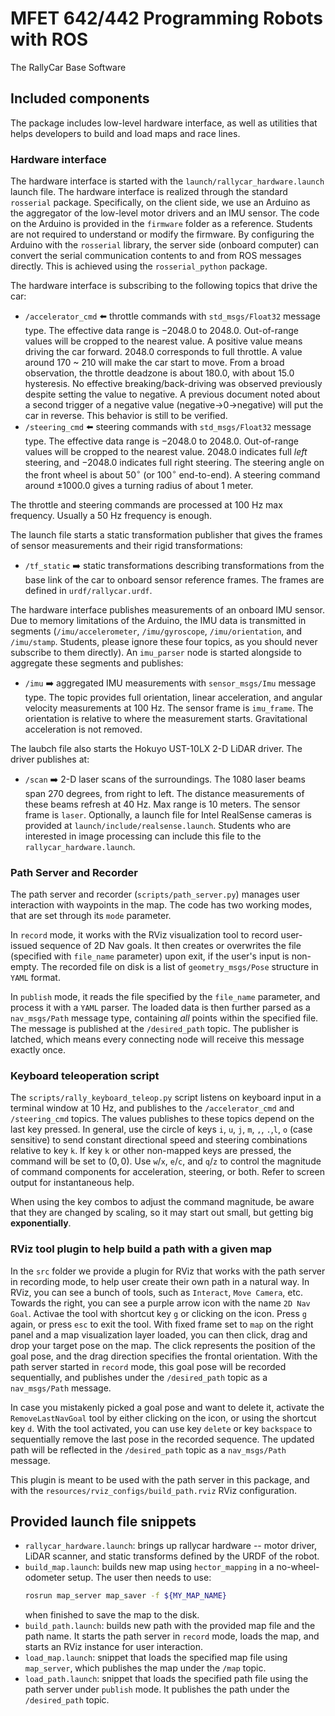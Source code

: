 # MFET 642/442 Programming Robots with ROS
The RallyCar Base Software

## Included components
The package includes low-level hardware interface, as well as utilities that helps developers to build and load maps and race lines.

### Hardware interface
The hardware interface is started with the `launch/rallycar_hardware.launch` launch file. The hardware interface is realized through the standard `rosserial` package. Specifically, on the client side, we use an Arduino as the aggregator of the low-level motor drivers and an IMU sensor. The code on the Arduino is provided in the `firmware` folder as a reference. Students are not required to understand or modify the firmware. By configuring the Arduino with the `rosserial` library, the server side (onboard computer) can convert the serial communication contents to and from ROS messages directly. This is achieved using the `rosserial_python` package.

The hardware interface is subscribing to the following topics that drive the car:
- `/accelerator_cmd` :arrow_left: throttle commands with `std_msgs/Float32` message type. The effective data range is $-2048.0$ to $2048.0$. Out-of-range values will be cropped to the nearest value. A positive value means driving the car forward. $2048.0$ corresponds to full throttle. A value around $170$ ~ $210$ will make the car start to move. From a broad observation, the throttle deadzone is about $180.0$, with about $15.0$ hysteresis. No effective breaking/back-driving was observed previously despite setting the value to negative. A previous document noted about a second trigger of a negative value (negative->0->negative) will put the car in reverse. This behavior is still to be verified.
- `/steering_cmd` :arrow_left: steering commands with `std_msgs/Float32` message type. The effective data range is $-2048.0$ to $2048.0$. Out-of-range values will be cropped to the nearest value. $2048.0$ indicates full *left* steering, and $-2048.0$ indicates full right steering. The steering angle on the front wheel is about $50^{\circ}$ (or $100^{\circ}$ end-to-end). A steering command around $\pm1000.0$ gives a turning radius of about $1$ meter.

The throttle and steering commands are processed at $100$ Hz max frequency. Usually a $50$ Hz frequency is enough.

The launch file starts a static transformation publisher that gives the frames of sensor measurements and their rigid transformations:
- `/tf_static` :arrow_right: static transformations describing transformations from the base link of the car to onboard sensor reference frames. The frames are defined in `urdf/rallycar.urdf`.

The hardware interface publishes measurements of an onboard IMU sensor. Due to memory limitations of the Arduino, the IMU data is transmitted in segments (`/imu/accelerometer`, `/imu/gyroscope`, `/imu/orientation`, and `/imu/stamp`. Students, please ignore these four topics, as you should never subscribe to them directly). An `imu_parser` node is started alongside to aggregate these segments and publishes:
- `/imu` :arrow_right: aggregated IMU measurements with `sensor_msgs/Imu` message type. The topic provides full orientation, linear acceleration, and angular velocity measurements at $100$ Hz. The sensor frame is `imu_frame`. The orientation is relative to where the measurement starts. Gravitational acceleration is not removed.

The laubch file also starts the Hokuyo UST-10LX 2-D LiDAR driver. The driver publishes at:
- `/scan` :arrow_right: 2-D laser scans of the surroundings. The 1080 laser beams span 270 degrees, from right to left. The distance measurements of these beams refresh at $40$ Hz. Max range is 10 meters. The sensor frame is `laser`.
Optionally, a launch file for Intel RealSense cameras is provided at `launch/include/realsense.launch`. Students who are interested in image processing can include this file to the `rallycar_hardware.launch`.

### Path Server and Recorder
The path server and recorder (`scripts/path_server.py`) manages user interaction with waypoints in the map. The code has two working modes, that are set through its `mode` parameter.

In `record` mode, it works with the RViz visualization tool to record user-issued sequence of 2D Nav goals. It then creates or overwrites the file (specified with `file_name` parameter) upon exit, if the user's input is non-empty. The recorded file on disk is a list of `geometry_msgs/Pose` structure in `YAML` format.

In `publish` mode, it reads the file specified by the `file_name` parameter, and process it with a `YAML` parser. The loaded data is then further parsed as a `nav_msgs/Path` message type, containing *all* points within the specified file. The message is published at the `/desired_path` topic. The publisher is latched, which means every connecting node will receive this message exactly once.

### Keyboard teleoperation script
The `scripts/rally_keyboard_teleop.py` script listens on keyboard input in a terminal window at $10$ Hz, and publishes to the `/accelerator_cmd` and `/steering_cmd` topics. The values publishes to these topics depend on the last key pressed. In general, use the circle of keys `i`, `u`, `j`, `m`, `,`, `.`,`l`, `o` (case sensitive) to send constant directional speed and steering combinations relative to key `k`. If key `k` or other non-mapped keys are pressed, the command will be set to $(0,0)$. Use `w`/`x`, `e`/`c`, and `q`/`z` to control the magnitude of command components for acceleration, steering, or both. Refer to screen output for instantaneous help.

When using the key combos to adjust the command magnitude, be aware that they are changed by scaling, so it may start out small, but getting big **exponentially**.

### RViz tool plugin to help build a path with a given map
In the `src` folder we provide a plugin for RViz that works with the path server in recording mode, to help user create their own path in a natural way. In RViz, you can see a bunch of tools, such as `Interact`, `Move Camera`, etc. Towards the right, you can see a purple arrow icon with the name `2D Nav Goal`. Activae the tool with shortcut key `g` or clicking on the icon. Press `g` again, or press `esc` to exit the tool. With fixed frame set to `map` on the right panel and a map visualization layer loaded, you can then click, drag and drop your target pose on the map. The click represents the position of the goal pose, and the drag direction specifies the frontal orientation. With the path server started in `record` mode, this goal pose will be recorded sequentially, and publishes under the `/desired_path` topic as a `nav_msgs/Path` message.

In case you mistakenly picked a goal pose and want to delete it, activate the `RemoveLastNavGoal` tool by either clicking on the icon, or using the shortcut key `d`. With the tool activated, you can use key `delete` or key `backspace` to sequentially remove the last pose in the recorded sequence. The updated path will be reflected in the `/desired_path` topic as a `nav_msgs/Path` message.

This plugin is meant to be used with the path server in this package, and with the `resources/rviz_configs/build_path.rviz` RViz configuration.

## Provided launch file snippets
- `rallycar_hardware.launch`: brings up rallycar hardware -- motor driver, LiDAR scanner, and static transforms defined by the URDF of the robot.
- `build_map.launch`: builds new map using `hector_mapping` in a no-wheel-odometer setup. The user then needs to use:
    ```sh
    rosrun map_server map_saver -f ${MY_MAP_NAME}
    ```
    when finished to save the map to the disk.
- `build_path.launch`: builds new path with the provided map file and the path name. It starts the path server in `record` mode, loads the map, and starts an RViz instance for user interaction.
- `load_map.launch`: snippet that loads the specified map file using `map_server`, which publishes the map under the `/map` topic.
- `load_path.launch`: snippet that loads the specified path file using the path server under `publish` mode. It publishes the path under the `/desired_path` topic.
